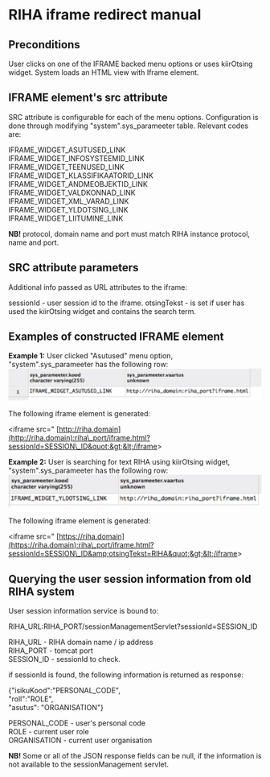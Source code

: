 # RIHA iframe redirect manual

## Preconditions

User clicks on one of the IFRAME backed menu options or uses kiirOtsing widget.
System loads an HTML view with Iframe element.

## IFRAME element&#39;s src attribute

SRC attribute is configurable for each of the menu options. Configuration is done through modifying  &quot;system&quot;.sys\_parameeter table. Relevant codes are:

IFRAME\_WIDGET\_ASUTUSED\_LINK  
IFRAME\_WIDGET\_INFOSYSTEEMID\_LINK  
IFRAME\_WIDGET\_TEENUSED\_LINK  
IFRAME\_WIDGET\_KLASSIFIKAATORID\_LINK  
IFRAME\_WIDGET\_ANDMEOBJEKTID\_LINK  
IFRAME\_WIDGET\_VALDKONNAD\_LINK  
IFRAME\_WIDGET\_XML\_VARAD\_LINK  
IFRAME\_WIDGET\_YLDOTSING\_LINK  
IFRAME\_WIDGET\_LIITUMINE\_LINK  

**NB!** protocol, domain name and port must match RIHA instance protocol, name and port.

## SRC attribute parameters
Additional info passed as URL attributes to the iframe:

sessionId - user session id to the iframe.
otsingTekst - is set if user has used the kiirOtsing widget and contains the search term.

## Examples of constructed IFRAME element

**Example 1:**
User clicked &quot;Asutused&quot; menu option,  
&quot;system&quot;.sys\_parameeter has the following row:  
![Example1](/Example1.jpg)

The following iframe element is generated:

&lt;iframe src=&quot; [http://riha.domain](http://riha.domain):riha\_port/iframe.html?sessionId=SESSION\_ID&quot;&gt;&lt;/iframe&gt;

**Example 2:**
User is searching for text RIHA using kiirOtsing widget,  
&quot;system&quot;.sys\_parameeter has the following row:  
![Example1](/Example2.jpg)

The following iframe element is generated:

&lt;iframe src=&quot; [https://riha.domain](https://riha.domain):riha\_port/iframe.html?sessionId=SESSION\_ID&amp;otsingTekst=RIHA&quot;&gt;&lt;/iframe&gt;

## Querying the user session information from old RIHA system

User session information service is bound to:

RIHA\_URL:RIHA\_PORT/sessionManagementServlet?sessionId=SESSION\_ID

RIHA\_URL - RIHA domain name / ip address  
RIHA\_PORT - tomcat port  
SESSION\_ID - sessionId to check.  

if sessionId is found, the following information is returned as response:

{&quot;isikuKood&quot;:&quot;PERSONAL\_CODE&quot;,  
 &quot;roll&quot;:&quot;ROLE&quot;,  
&quot;asutus&quot;: &quot;ORGANISATION&quot;}  

PERSONAL\_CODE - user&#39;s personal code  
ROLE - current user role  
ORGANISATION - current user organisation  

**NB!** Some or all of the JSON response fields can be null, if the information is not available to the sessionManagement servlet.
